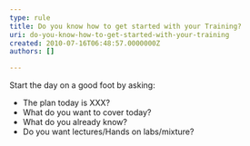 ```yaml
---
type: rule
title: Do you know how to get started with your Training?
uri: do-you-know-how-to-get-started-with-your-training
created: 2010-07-16T06:48:57.0000000Z
authors: []

---
```



Start the day on a good foot by asking:

- The plan today is XXX?
- What do you want to cover today?
- What do you already know?
- Do you want lectures/Hands on labs/mixture?


